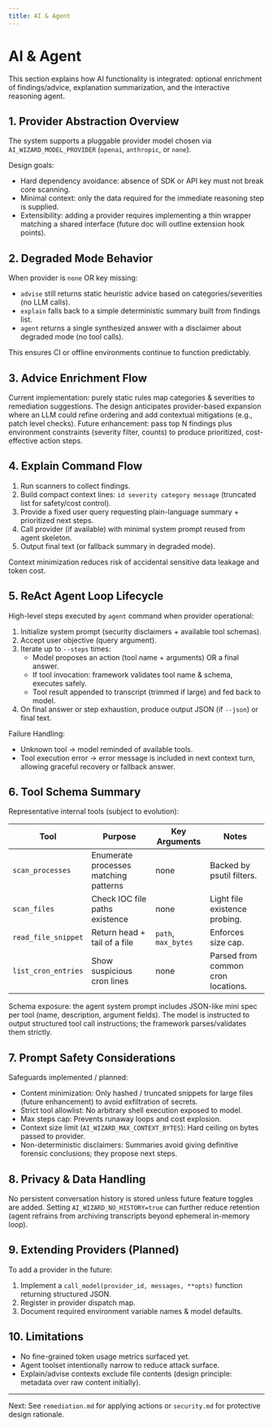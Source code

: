 ```yaml
---
title: AI & Agent
---
```

# AI & Agent

This section explains how AI functionality is integrated: optional enrichment of findings/advice, explanation summarization, and the interactive reasoning agent.

## 1. Provider Abstraction Overview

The system supports a pluggable provider model chosen via `AI_WIZARD_MODEL_PROVIDER` (`openai`, `anthropic`, or `none`).

Design goals:

- Hard dependency avoidance: absence of SDK or API key must not break core scanning.
- Minimal context: only the data required for the immediate reasoning step is supplied.
- Extensibility: adding a provider requires implementing a thin wrapper matching a shared interface (future doc will outline extension hook points).

## 2. Degraded Mode Behavior

When provider is `none` OR key missing:

- `advise` still returns static heuristic advice based on categories/severities (no LLM calls).
- `explain` falls back to a simple deterministic summary built from findings list.
- `agent` returns a single synthesized answer with a disclaimer about degraded mode (no tool calls).

This ensures CI or offline environments continue to function predictably.

## 3. Advice Enrichment Flow

Current implementation: purely static rules map categories & severities to remediation suggestions. The design anticipates provider-based expansion where an LLM could refine ordering and add contextual mitigations (e.g., patch level checks). Future enhancement: pass top N findings plus environment constraints (severity filter, counts) to produce prioritized, cost-effective action steps.

## 4. Explain Command Flow

1. Run scanners to collect findings.
2. Build compact context lines: `id severity category message` (truncated list for safety/cost control).
3. Provide a fixed user query requesting plain-language summary + prioritized next steps.
4. Call provider (if available) with minimal system prompt reused from agent skeleton.
5. Output final text (or fallback summary in degraded mode).

Context minimization reduces risk of accidental sensitive data leakage and token cost.

## 5. ReAct Agent Loop Lifecycle

High-level steps executed by `agent` command when provider operational:

1. Initialize system prompt (security disclaimers + available tool schemas).
2. Accept user objective (query argument).
3. Iterate up to `--steps` times:
	- Model proposes an action (tool name + arguments) OR a final answer.
	- If tool invocation: framework validates tool name & schema, executes safely.
	- Tool result appended to transcript (trimmed if large) and fed back to model.
4. On final answer or step exhaustion, produce output JSON (if `--json`) or final text.

Failure Handling:

- Unknown tool -> model reminded of available tools.
- Tool execution error -> error message is included in next context turn, allowing graceful recovery or fallback answer.

## 6. Tool Schema Summary

Representative internal tools (subject to evolution):

| Tool | Purpose | Key Arguments | Notes |
|------|---------|---------------|-------|
| `scan_processes` | Enumerate processes matching patterns | none | Backed by psutil filters. |
| `scan_files` | Check IOC file paths existence | none | Light file existence probing. |
| `read_file_snippet` | Return head + tail of a file | `path`, `max_bytes` | Enforces size cap. |
| `list_cron_entries` | Show suspicious cron lines | none | Parsed from common cron locations. |

Schema exposure: the agent system prompt includes JSON-like mini spec per tool (name, description, argument fields). The model is instructed to output structured tool call instructions; the framework parses/validates them strictly.

## 7. Prompt Safety Considerations

Safeguards implemented / planned:

- Content minimization: Only hashed / truncated snippets for large files (future enhancement) to avoid exfiltration of secrets.
- Strict tool allowlist: No arbitrary shell execution exposed to model.
- Max steps cap: Prevents runaway loops and cost explosion.
- Context size limit (`AI_WIZARD_MAX_CONTEXT_BYTES`): Hard ceiling on bytes passed to provider.
- Non-deterministic disclaimers: Summaries avoid giving definitive forensic conclusions; they propose next steps.

## 8. Privacy & Data Handling

No persistent conversation history is stored unless future feature toggles are added. Setting `AI_WIZARD_NO_HISTORY=true` can further reduce retention (agent refrains from archiving transcripts beyond ephemeral in-memory loop).

## 9. Extending Providers (Planned)

To add a provider in the future:

1. Implement a `call_model(provider_id, messages, **opts)` function returning structured JSON.
2. Register in provider dispatch map.
3. Document required environment variable names & model defaults.

## 10. Limitations

- No fine-grained token usage metrics surfaced yet.
- Agent toolset intentionally narrow to reduce attack surface.
- Explain/advise contexts exclude file contents (design principle: metadata over raw content initially).

---

Next: See `remediation.md` for applying actions or `security.md` for protective design rationale.
